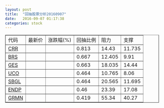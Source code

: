```yaml
---
layout: post
title:  "回抽股票分析20160907"
date:   2016-09-07 01:17:38
categories: stock
---
```

<script type="text/javascript">
var stockList = []
stockList.push('gb_crr');
stockList.push('gb_brs');
stockList.push('gb_ges');
stockList.push('gb_uco');
stockList.push('gb_sbgl');
stockList.push('gb_endp');
stockList.push('gb_grmn');
</script>
<table border="1">
 <tr>
 <td>代码</td>
 <td>最新价</td>
 <td>涨跌幅(%)</td>
 <td>回抽比例</td>
 <td>阻力</td>
 <td>支撑</td>
</tr>
  <tr id="crr">
  <td><a href="http://stock.finance.sina.com.cn/usstock/quotes/CRR.html" target="_blank">CRR</a></td><td></td><td></td><td>0.813</td><td>14.43</td><td>11.735</td></tr>
  <tr id="brs">
  <td><a href="http://stock.finance.sina.com.cn/usstock/quotes/BRS.html" target="_blank">BRS</a></td><td></td><td></td><td>0.667</td><td>12.405</td><td>9.91</td></tr>
  <tr id="ges">
  <td><a href="http://stock.finance.sina.com.cn/usstock/quotes/GES.html" target="_blank">GES</a></td><td></td><td></td><td>0.663</td><td>18.035</td><td>14.44</td></tr>
  <tr id="uco">
  <td><a href="http://stock.finance.sina.com.cn/usstock/quotes/UCO.html" target="_blank">UCO</a></td><td></td><td></td><td>0.464</td><td>10.765</td><td>8.06</td></tr>
  <tr id="sbgl">
  <td><a href="http://stock.finance.sina.com.cn/usstock/quotes/SBGL.html" target="_blank">SBGL</a></td><td></td><td></td><td>0.464</td><td>20.565</td><td>11.695</td></tr>
  <tr id="endp">
  <td><a href="http://stock.finance.sina.com.cn/usstock/quotes/ENDP.html" target="_blank">ENDP</a></td><td></td><td></td><td>0.46</td><td>23.39</td><td>17.08</td></tr>
  <tr id="grmn">
  <td><a href="http://stock.finance.sina.com.cn/usstock/quotes/GRMN.html" target="_blank">GRMN</a></td><td></td><td></td><td>0.419</td><td>55.34</td><td>40.27</td></tr>
</table>
